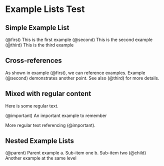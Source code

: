 # Example Lists Test

## Simple Example List

(@first) This is the first example
(@second) This is the second example
(@third) This is the third example

## Cross-references

As shown in example (@first), we can reference examples.
Example (@second) demonstrates another point.
See also (@third) for more details.

## Mixed with regular content

Here is some regular text.

(@important) An important example to remember

More regular text referencing (@important).

## Nested Example Lists

(@parent) Parent example
    a. Sub-item one
    b. Sub-item two
(@child) Another example at the same level
